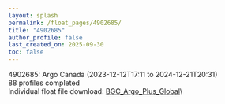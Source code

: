 ```yaml
---
layout: splash
permalink: /float_pages/4902685/
title: "4902685"
author_profile: false
last_created_on: 2025-09-30
toc: false
---
```

 
4902685: Argo Canada (2023-12-12T17:11 to 2024-12-21T20:31)\
88 profiles completed\
Individual float file download: [BGC_Argo_Plus_Global](https://ftp.soest.hawaii.edu/bgc_argo_plus/Individual_Floats/outliers_removed/4902685_Sprof_processed.nc)\
